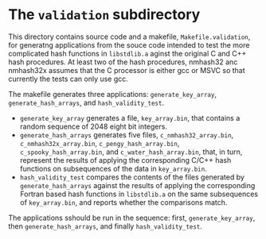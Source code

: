 # The `validation` subdirectory

This directory contains source code and a makefile, `Makefile.validation`,
for generatng applications from the souce code intended to test the more
complicated hash functions in `libstdlib.a` aginst the original C and C++
hash procedures. At least two of the hash procedures, nmhash32 anc
nmhash32x assumes that the C processor is either gcc or MSVC so that
currently the tests can only use gcc.

The makefile generates three applications\:
`generate_key_array`, `generate_hash_arrays`, and `hash_validity_test`.
* `generate_key_array` generates a file, `key_array.bin`, that contains a
random sequence of 2048 eight bit integers.
* `generate_hash_arrays` generates five files, `c_nmhash32_array.bin`, `c_nmhash32x_array.bin`, `c_pengy_hash_array.bin`, `c_spooky_hash_array.bin`,
and `c_water_hash_array.bin`, that, in turn, represent the results of applying
the corresponding C/C++ hash functions on subsequences of the data in
`key_array.bin`.
* `hash_validity_test` compares the contents of the files generated by
`generate_hash_arrays` against the results of applying the corresponding
Fortran based hash functions in `libstdlib.a` on the same subsequences
of `key_array.bin`, and reports whether the comparisons match.

The applications sshould be run in the sequence: first, `generate_key_array`,
then `generate_hash_arrays`, and finally `hash_validity_test`.
